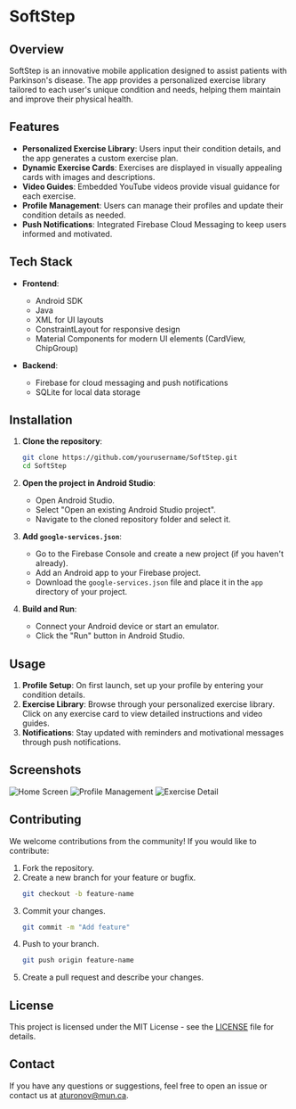 # SoftStep

## Overview

SoftStep is an innovative mobile application designed to assist patients with Parkinson's disease. The app provides a personalized exercise library tailored to each user's unique condition and needs, helping them maintain and improve their physical health.

## Features

- **Personalized Exercise Library**: Users input their condition details, and the app generates a custom exercise plan.
- **Dynamic Exercise Cards**: Exercises are displayed in visually appealing cards with images and descriptions.
- **Video Guides**: Embedded YouTube videos provide visual guidance for each exercise.
- **Profile Management**: Users can manage their profiles and update their condition details as needed.
- **Push Notifications**: Integrated Firebase Cloud Messaging to keep users informed and motivated.

## Tech Stack

- **Frontend**:
  - Android SDK
  - Java
  - XML for UI layouts
  - ConstraintLayout for responsive design
  - Material Components for modern UI elements (CardView, ChipGroup)
  
- **Backend**:
  - Firebase for cloud messaging and push notifications
  - SQLite for local data storage

## Installation

1. **Clone the repository**:
    ```bash
    git clone https://github.com/yourusername/SoftStep.git
    cd SoftStep
    ```

2. **Open the project in Android Studio**:
    - Open Android Studio.
    - Select "Open an existing Android Studio project".
    - Navigate to the cloned repository folder and select it.

3. **Add `google-services.json`**:
    - Go to the Firebase Console and create a new project (if you haven't already).
    - Add an Android app to your Firebase project.
    - Download the `google-services.json` file and place it in the `app` directory of your project.

4. **Build and Run**:
    - Connect your Android device or start an emulator.
    - Click the "Run" button in Android Studio.

## Usage

1. **Profile Setup**: On first launch, set up your profile by entering your condition details.
2. **Exercise Library**: Browse through your personalized exercise library. Click on any exercise card to view detailed instructions and video guides.
3. **Notifications**: Stay updated with reminders and motivational messages through push notifications.

## Screenshots

![Home Screen](https://github.com/AbdulTur/SoftStep/assets/126967845/7809d711-2624-404c-a2e5-bee468e6d240)
![Profile Management](https://github.com/AbdulTur/SoftStep/assets/126967845/0fa62826-0e9e-4ca0-8e5a-1f0a2bc75e1a)
![Exercise Detail](https://github.com/AbdulTur/SoftStep/assets/126967845/a833ab60-a797-4505-97aa-cf298e9fa46e)


## Contributing

We welcome contributions from the community! If you would like to contribute:

1. Fork the repository.
2. Create a new branch for your feature or bugfix.
    ```bash
    git checkout -b feature-name
    ```
3. Commit your changes.
    ```bash
    git commit -m "Add feature"
    ```
4. Push to your branch.
    ```bash
    git push origin feature-name
    ```
5. Create a pull request and describe your changes.

## License

This project is licensed under the MIT License - see the [LICENSE](LICENSE) file for details.

## Contact

If you have any questions or suggestions, feel free to open an issue or contact us at [aturonov@mun.ca](mailto:aturonov@mun.ca).

